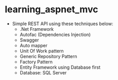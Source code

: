 # learning_aspnet_mvc
- Simple REST API using these techniques below:
    + .Net Framework
    + Autofac (Dependencies Injection)
    + Swagger
    + Auto mapper
    + Unit Of Work pattern
    + Generic Repository Pattern
    + Factory Pattern
    + Entity Framework using Database first
    + Database: SQL Server
